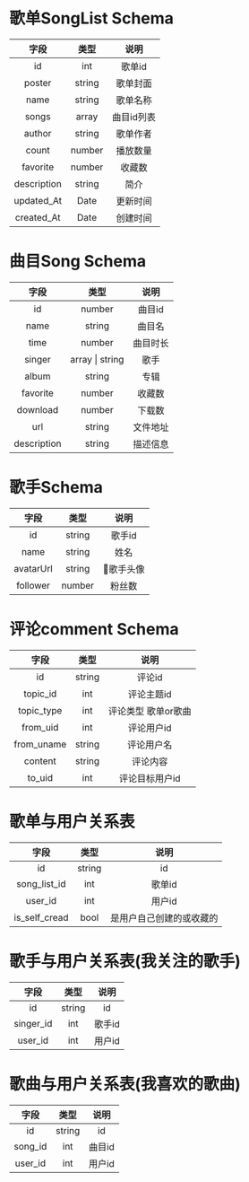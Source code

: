 # 歌单SongList Schema
| 字段 | 类型 | 说明 | 
|:----:|:---:|:----:|
| id | int | 歌单id |
| poster | string | 歌单封面 |
| name | string | 歌单名称 |
| songs | array | 曲目id列表 |
| author | string | 歌单作者 |
| count | number | 播放数量 |
| favorite | number | 收藏数 |
| description | string | 简介 |
| updated_At | Date | 更新时间 |
| created_At | Date | 创建时间 |

# 曲目Song Schema
| 字段 | 类型 | 说明 |
|:----:|:----:|:-----:|
| id | number | 曲目id |
| name | string | 曲目名 |
| time | number | 曲目时长 |
| singer | array \| string | 歌手 |
| album | string | 专辑 |
| favorite | number | 收藏数 |
| download | number | 下载数 |
| url      | string | 文件地址 |
| description | string | 描述信息 | 

# 歌手Schema
| 字段 | 类型 | 说明 |
|:----:|:----:|:----:|
| id | string | 歌手id |
| name | string | 姓名 | 
| avatarUrl | string | 歌手头像 |
| follower | number | 粉丝数 |

# 评论comment Schema
| 字段 | 类型 | 说明 |
|:----:|:----:|:----:|
| id | string | 评论id |
| topic_id | int | 评论主题id |
| topic_type | int | 评论类型 歌单or歌曲 |
| from_uid | int | 评论用户id |
| from_uname | string | 评论用户名 | 
| content | string | 评论内容 |
| to_uid | int | 评论目标用户id |

# 歌单与用户关系表
| 字段 | 类型 | 说明 |
|:----:|:----:|:----:|
| id | string | id |
| song_list_id | int | 歌单id |
| user_id | int | 用户id |
| is_self_cread | bool | 是用户自己创建的或收藏的 |

# 歌手与用户关系表(我关注的歌手)
| 字段 | 类型 | 说明 |
|:----:|:----:|:----:|
| id | string | id |
| singer_id | int | 歌手id |
| user_id | int | 用户id |

# 歌曲与用户关系表(我喜欢的歌曲)
| 字段 | 类型 | 说明 |
|:----:|:----:|:----:|
| id | string | id |
| song_id | int | 曲目id |
| user_id | int | 用户id |



